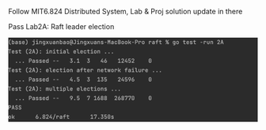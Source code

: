 Follow MIT6.824 Distributed System, Lab & Proj solution update in there

Pass Lab2A: Raft leader election

![image](https://github.com/Jingxuan-Bao/6.824/blob/164e9ca296391138d42f66eecdbaff80fbfc4086/testres/Lab2A.png)
